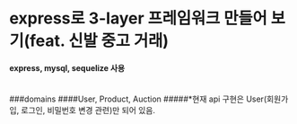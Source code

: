# express로 3-layer 프레임워크 만들어 보기(feat. 신발 중고 거래)
#### express, mysql, sequelize 사용
<br />
###domains
####User, Product, Auction
#####*현재 api 구현은 User(회원가입, 로그인, 비밀번호 변경 관련)만 되어 있음.
<br />

